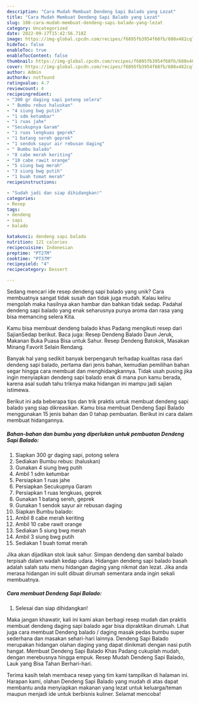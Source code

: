 ```yaml
---
description: "Cara Mudah Membuat Dendeng Sapi Balado yang Lezat"
title: "Cara Mudah Membuat Dendeng Sapi Balado yang Lezat"
slug: 108-cara-mudah-membuat-dendeng-sapi-balado-yang-lezat
category: Uncategorized
date: 2022-09-17T15:42:56.718Z
image: https://img-global.cpcdn.com/recipes/f6895fb3954f68fb/680x482cq70/dendeng-sapi-balado-foto-resep-utama.jpg
hideToc: false
enableToc: true
enableTocContent: false
thumbnail: https://img-global.cpcdn.com/recipes/f6895fb3954f68fb/680x482cq70/dendeng-sapi-balado-foto-resep-utama.jpg
cover: https://img-global.cpcdn.com/recipes/f6895fb3954f68fb/680x482cq70/dendeng-sapi-balado-foto-resep-utama.jpg
author: Admin
authorAv: notfound
ratingvalue: 4.7
reviewcount: 4
recipeingredient:
- "300 gr daging sapi potong selera"
- " Bumbu rebus haluskan"
- "4 siung bwg putih"
- "1 sdm ketumbar"
- "1 ruas jahe"
- "Secukupnya Garam"
- "1 ruas lengkuas geprek"
- "1 batang sereh geprek"
- "1 sendok sayur air rebusan daging"
- " Bumbu balado"
- "8 cabe merah keriting"
- "10 cabe rawit orange"
- "5 siung bwg merah"
- "3 siung bwg putih"
- "1 buah tomat merah"
recipeinstructions:

- "Sudah jadi dan siap dihidangkan!"
categories:
- Resep
tags:
- dendeng
- sapi
- balado

katakunci: dendeng sapi balado 
nutrition: 121 calories
recipecuisine: Indonesian
preptime: "PT27M"
cooktime: "PT37M"
recipeyield: "4"
recipecategory: Dessert

---
```





Sedang mencari ide resep dendeng sapi balado yang unik? Cara membuatnya sangat tidak susah dan tidak juga mudah. Kalau keliru mengolah maka hasilnya akan hambar dan bahkan tidak sedap. Padahal dendeng sapi balado yang enak seharusnya punya aroma dan rasa yang bisa memancing selera Kita.





Kamu bisa membuat dendeng balado khas Padang mengikuti resep dari SajianSedap berikut. Baca juga: Resep Dendeng Balado Daun Jeruk, Makanan Buka Puasa Bisa untuk Sahur. Resep Dendeng Batokok, Masakan Minang Favorit Selain Rendang.

Banyak hal yang sedikit banyak berpengaruh terhadap kualitas rasa dari dendeng sapi balado, pertama dari jenis bahan, kemudian pemilihan bahan segar hingga cara membuat dan menghidangkannya. Tidak usah pusing jika ingin menyiapkan dendeng sapi balado enak di mana pun kamu berada, karena asal sudah tahu triknya maka hidangan ini mampu jadi sajian istimewa.






Berikut ini ada beberapa tips dan trik praktis untuk membuat dendeng sapi balado yang siap dikreasikan. Kamu bisa membuat Dendeng Sapi Balado menggunakan 15 jenis bahan dan 0 tahap pembuatan. Berikut ini cara dalam membuat hidangannya.

<!--inarticleads1-->

##### Bahan-bahan dan bumbu yang diperlukan untuk pembuatan Dendeng Sapi Balado:

1. Siapkan 300 gr daging sapi, potong selera
1. Sediakan  Bumbu rebus: (haluskan)
1. Gunakan 4 siung bwg putih
1. Ambil 1 sdm ketumbar
1. Persiapkan 1 ruas jahe
1. Persiapkan Secukupnya Garam
1. Persiapkan 1 ruas lengkuas, geprek
1. Gunakan 1 batang sereh, geprek
1. Gunakan 1 sendok sayur air rebusan daging
1. Siapkan  Bumbu balado:
1. Ambil 8 cabe merah keriting
1. Ambil 10 cabe rawit orange
1. Sediakan 5 siung bwg merah
1. Ambil 3 siung bwg putih
1. Sediakan 1 buah tomat merah


Jika akan dijadikan stok lauk sahur. Simpan dendeng dan sambal balado terpisah dalam wadah kedap udara. Hidangan dendeng sapi balado basah adalah salah satu menu hidangan daging yang nikmat dan lezat. Jika anda merasa hidangan ini sulit dibuat dirumah sementara anda ingin sekali membuatnya. 

<!--inarticleads2-->

##### Cara membuat Dendeng Sapi Balado:


1. Selesai dan siap dihidangkan!

Maka jangan khawatir, kali ini kami akan berbagi resep mudah dan praktis membuat dendeng daging sapi balado agar bisa dipraktikan dirumah. Lihat juga cara membuat Dendeng balado / daging masak pedas bumbu super sederhana dan masakan sehari-hari lainnya. Dendeng Sapi Balado merupakan hidangan olahan daging yang dapat dinikmati dengan nasi putih hangat. Membuat Dendeng Sapi Balado Khas Padang cukuplah mudah, dengan merebusnya hingga empuk. Resep Mudah Dendeng Sapi Balado, Lauk yang Bisa Tahan Berhari-hari. 

Terima kasih telah membaca resep yang tim kami tampilkan di halaman ini. Harapan kami, olahan Dendeng Sapi Balado yang mudah di atas dapat membantu anda menyiapkan makanan yang lezat untuk keluarga/teman maupun menjadi ide untuk berbisnis kuliner. Selamat mencoba!
